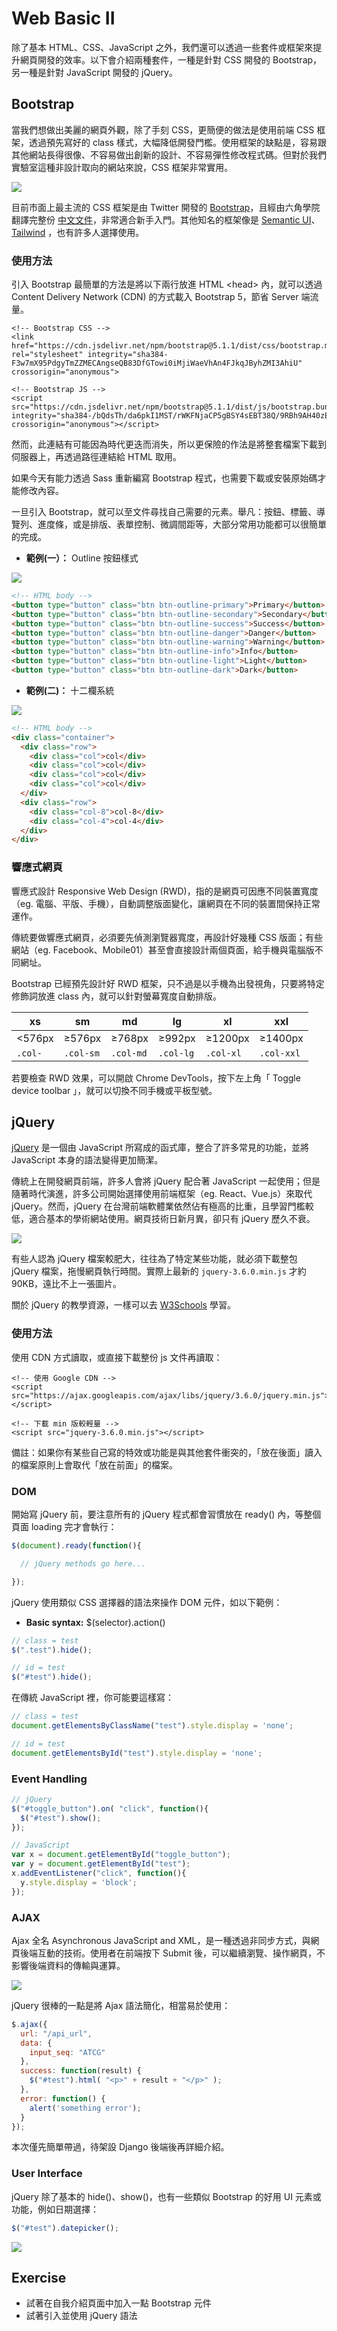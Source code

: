 # Web Basic II

除了基本 HTML、CSS、JavaScript 之外，我們還可以透過一些套件或框架來提升網頁開發的效率。以下會介紹兩種套件，一種是針對 CSS 開發的 Bootstrap，另一種是針對 JavaScript 開發的 jQuery。

## Bootstrap 

當我們想做出美麗的網頁外觀，除了手刻 CSS，更簡便的做法是使用前端 CSS 框架，透過預先寫好的 class 樣式，大幅降低開發門檻。使用框架的缺點是，容易跟其他網站長得很像、不容易做出創新的設計、不容易彈性修改程式碼。但對於我們實驗室這種非設計取向的網站來說，CSS 框架非常實用。

![](images/3-8.png)

目前市面上最主流的 CSS 框架是由 Twitter 開發的 [Bootstrap](https://getbootstrap.com)，且經由六角學院翻譯完整份 [中文文件](https://bootstrap5.hexschool.com)，非常適合新手入門。其他知名的框架像是 [Semantic UI](https://semantic-ui.com)、[Tailwind](https://tailwindcss.com) ，也有許多人選擇使用。

### 使用方法

引入 Bootstrap 最簡單的方法是將以下兩行放進 HTML \<head> 內，就可以透過 Content Delivery Network (CDN) 的方式載入 Bootstrap 5，節省 Server 端流量。
```htmlembedded
<!-- Bootstrap CSS -->
<link href="https://cdn.jsdelivr.net/npm/bootstrap@5.1.1/dist/css/bootstrap.min.css" rel="stylesheet" integrity="sha384-F3w7mX95PdgyTmZZMECAngseQB83DfGTowi0iMjiWaeVhAn4FJkqJByhZMI3AhiU" crossorigin="anonymous">

<!-- Bootstrap JS -->
<script src="https://cdn.jsdelivr.net/npm/bootstrap@5.1.1/dist/js/bootstrap.bundle.min.js" integrity="sha384-/bQdsTh/da6pkI1MST/rWKFNjaCP5gBSY4sEBT38Q/9RBh9AH40zEOg7Hlq2THRZ" crossorigin="anonymous"></script>
```

然而，此連結有可能因為時代更迭而消失，所以更保險的作法是將整套檔案下載到伺服器上，再透過路徑連結給 HTML 取用。

如果今天有能力透過 Sass 重新編寫 Bootstrap 程式，也需要下載或安裝原始碼才能修改內容。

一旦引入 Bootstrap，就可以至文件尋找自己需要的元素。舉凡：按鈕、標籤、導覽列、進度條，或是排版、表單控制、微調間距等，大部分常用功能都可以很簡單的完成。

- **範例(一）：** Outline 按鈕樣式

![](images/3-9.png)

```html
<!-- HTML body -->
<button type="button" class="btn btn-outline-primary">Primary</button>
<button type="button" class="btn btn-outline-secondary">Secondary</button>
<button type="button" class="btn btn-outline-success">Success</button>
<button type="button" class="btn btn-outline-danger">Danger</button>
<button type="button" class="btn btn-outline-warning">Warning</button>
<button type="button" class="btn btn-outline-info">Info</button>
<button type="button" class="btn btn-outline-light">Light</button>
<button type="button" class="btn btn-outline-dark">Dark</button>
```

- **範例(二)：** 十二欄系統

![](images/3-10.png)

```html
<!-- HTML body -->
<div class="container">
  <div class="row">
    <div class="col">col</div>
    <div class="col">col</div>
    <div class="col">col</div>
    <div class="col">col</div>
  </div>
  <div class="row">
    <div class="col-8">col-8</div>
    <div class="col-4">col-4</div>
  </div>
</div>
```

### 響應式網頁

響應式設計 Responsive Web Design (RWD)，指的是網頁可因應不同裝置寬度（eg. 電腦、平版、手機），自動調整版面變化，讓網頁在不同的裝置間保持正常運作。

傳統要做響應式網頁，必須要先偵測瀏覽器寬度，再設計好幾種 CSS 版面；有些網站（eg. Facebook、Mobile01）甚至會直接設計兩個頁面，給手機與電腦版不同網址。

Bootstrap 已經預先設計好 RWD 框架，只不過是以手機為出發視角，只要將特定修飾詞放進 class 內，就可以針對螢幕寬度自動排版。


| xs | sm | md | lg | xl | xxl |
| -- | -- | -- | -- | -- | --- |
| <576px | ≥576px | ≥768px | ≥992px | ≥1200px | ≥1400px |
| `.col-` | `.col-sm` | `.col-md` | `.col-lg` | `.col-xl` | `.col-xxl` |

若要檢查 RWD 效果，可以開啟 Chrome DevTools，按下左上角「 Toggle device toolbar 」，就可以切換不同手機或平板型號。

## jQuery

[jQuery](https://jquery.com) 是一個由 JavaScript 所寫成的函式庫，整合了許多常見的功能，並將 JavaScript 本身的語法變得更加簡潔。

傳統上在開發網頁前端，許多人會將 jQuery 配合著 JavaScript 一起使用；但是隨著時代演進，許多公司開始選擇使用前端框架（eg. React、Vue.js）來取代 jQuery。然而，jQuery 在台灣前端軟體業依然佔有極高的比重，且學習門檻較低，適合基本的學術網站使用。網頁技術日新月異，卻只有 jQuery 歷久不衰。

![](images/3-11.png)

有些人認為 jQuery 檔案較肥大，往往為了特定某些功能，就必須下載整包 jQuery 檔案，拖慢網頁執行時間。實際上最新的 `jquery-3.6.0.min.js` 才約 90KB，遠比不上一張圖片。

關於 jQuery 的教學資源，一樣可以去 [W3Schools](https://www.w3schools.com/jquery/default.asp) 學習。

### 使用方法
使用 CDN 方式讀取，或直接下載整份 js 文件再讀取：
```htmlembedded
<!-- 使用 Google CDN -->
<script src="https://ajax.googleapis.com/ajax/libs/jquery/3.6.0/jquery.min.js"></script>

<!-- 下載 min 版較輕量 -->
<script src="jquery-3.6.0.min.js"></script>
```
備註：如果你有某些自己寫的特效或功能是與其他套件衝突的，「放在後面」讀入的檔案原則上會取代「放在前面」的檔案。

### DOM

開始寫 jQuery 前，要注意所有的 jQuery 程式都會習慣放在 ready() 內，等整個頁面 loading 完才會執行：

```javascript
$(document).ready(function(){

  // jQuery methods go here...

});
```

jQuery 使用類似 CSS 選擇器的語法來操作 DOM 元件，如以下範例：
- **Basic syntax:** $(selector).action()
```javascript
// class = test
$(".test").hide();

// id = test
$("#test").hide();
```
在傳統 JavaScript 裡，你可能要這樣寫：
```javascript
// class = test
document.getElementsByClassName("test").style.display = 'none';

// id = test
document.getElementsById("test").style.display = 'none';
```

### Event Handling

```javascript
// jQuery
$("#toggle_button").on( "click", function(){
  $("#test").show();
});

// JavaScript
var x = document.getElementById("toggle_button");
var y = document.getElementById("test");
x.addEventListener("click", function(){
  y.style.display = 'block';
});
```

### AJAX

Ajax 全名 Asynchronous JavaScript and XML，是一種透過非同步方式，與網頁後端互動的技術。使用者在前端按下 Submit 後，可以繼續瀏覽、操作網頁，不影響後端資料的傳輸與運算。

![](images/3-12.png)

jQuery 很棒的一點是將 Ajax 語法簡化，相當易於使用：
```javascript
$.ajax({
  url: "/api_url",
  data: {
    input_seq: "ATCG"
  },
  success: function(result) {
    $("#test").html( "<p>" + result + "</p>" );
  },
  error: function() {
    alert('something error');
  }
});
```
本次僅先簡單帶過，待架設 Django 後端後再詳細介紹。

### User Interface
jQuery 除了基本的 hide()、show()，也有一些類似 Bootstrap 的好用 UI 元素或功能，例如日期選擇：

```javascript
$("#test").datepicker();
```
![](images/3-13.png)

## Exercise
- 試著在自我介紹頁面中加入一點 Bootstrap 元件
- 試著引入並使用 jQuery 語法
